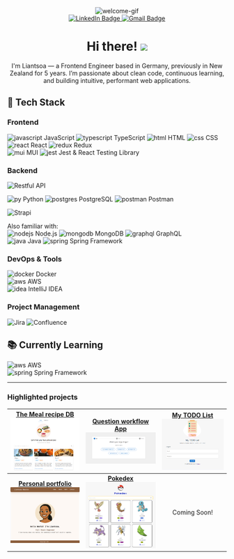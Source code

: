 
<div align="center">
  <img src="https://user-images.githubusercontent.com/74038190/221352975-94759904-aa4c-4032-a8ab-b546efb9c478.gif" width="300" alt="welcome-gif">

  <div id="badges">
    <a href="https://www.linkedin.com/in/liantsoa-rasata-b682b6122/" target="_blank">
      <img src="https://img.shields.io/badge/-LinkedIn-%230077B5?logo=linkedin&logoColor=white" alt="LinkedIn Badge"/>
    </a>
    <a href="mailto:rmliantsoa@gmail.com">
      <img src="https://img.shields.io/badge/Gmail-D14836?logo=gmail&logoColor=white"  alt="Gmail Badge"/>
    </a>
  </div>

  <h1>Hi there! <img src="https://raw.githubusercontent.com/MartinHeinz/MartinHeinz/master/wave.gif" width="30px"> </h1>
  <p>I'm Liantsoa — a Frontend Engineer based in Germany, previously in New Zealand for 5 years. I’m passionate about clean code, continuous learning, and building intuitive, performant web applications.</p>
</div>

## 🔧 Tech Stack

### Frontend

![javascript](https://skillicons.dev/icons?i=js) JavaScript ![typescript](https://skillicons.dev/icons?i=ts) TypeScript ![html](https://skillicons.dev/icons?i=html) HTML ![css](https://skillicons.dev/icons?i=css) CSS  
![react](https://skillicons.dev/icons?i=react) React ![redux](https://skillicons.dev/icons?i=redux) Redux  
![mui](https://skillicons.dev/icons?i=mui) MUI ![jest](https://skillicons.dev/icons?i=jest) Jest & React Testing Library

### Backend

<img alt="Restful API" src="https://img.shields.io/badge/Restful%20API-0B94DE?style=for-the-badge&logoColor=white">

![py](https://skillicons.dev/icons?i=py) Python ![postgres](https://skillicons.dev/icons?i=postgres) PostgreSQL ![postman](https://skillicons.dev/icons?i=postman) Postman 

<img alt="Strapi" src="https://img.shields.io/badge/Strapi-4945FF?style=for-the-badge&logoColor=4945FF">

Also familiar with:  
![nodejs](https://skillicons.dev/icons?i=nodejs) Node.js ![mongodb](https://skillicons.dev/icons?i=mongodb) MongoDB ![graphql](https://skillicons.dev/icons?i=graphql) GraphQL  
![java](https://skillicons.dev/icons?i=java) Java ![spring](https://skillicons.dev/icons?i=spring) Spring Framework  

### DevOps & Tools

![docker](https://skillicons.dev/icons?i=docker) Docker  
![aws](https://skillicons.dev/icons?i=aws) AWS  
![idea](https://skillicons.dev/icons?i=idea) IntelliJ IDEA  


### Project Management
<img alt="Jira" src="https://img.shields.io/badge/jira-%230A0FFF.svg?style=for-the-badge&logo=jira&logoColor=white">
<img alt="Confluence" src="https://img.shields.io/badge/confluence-%23172BF4.svg?style=for-the-badge&logo=confluence&logoColor=white">


## 📚 Currently Learning

![aws](https://skillicons.dev/icons?i=aws) AWS  
![spring](https://skillicons.dev/icons?i=spring) Spring Framework

---

### Highlighted projects

| <a href="https://github.com/lrasata/themeal-recipe-db-app"><b>The Meal recipe DB</b><br /><img width="200px" src="./docs/themealrecipedb.png" alt="The meal recipe db Screenshot" /></a> | <a href="https://github.com/lrasata/question-workflow-frontend-app"><b>Question workflow App</b><br /><img width="200px" src="./docs/question-workflow.png" alt="Question workflow app Screenshot" /></a> | <a href="https://github.com/lrasata/todo-list-app"><b>My TODO List</b><br /><img width="180px" src="./docs/todolist.png" alt="Todo list App Screenshot" /></a> |
|:----------------------------------------------------------------------------------------------------------------------------------------------------------------------------------------:|:---------------------------------------------------------------------------------------------------------------------------------------------------------------------------------------------------------:|:--------------------------------------------------------------------------------------------------------------------------------------------------------------:|
|         <a href="https://github.com/lrasata/lrasata-website"><b>Personal portfolio</b><br /><img width="180px" src="./docs/lrasata.png" alt="Lrasata website Screenshot" /></a>          |                       <a href="https://github.com/lrasata/pokedex/tree/develop"><b>Pokedex</b><br /><img width="200px" src="./docs/pokedex.png" alt="Pokedex app Screenshot" /></a>                       |                                                                          Coming Soon!                                                                          |
